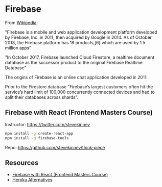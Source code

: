 # Firebase

From [Wikipedia](https://en.wikipedia.org/wiki/Firebase):

"Firebase is a mobile and web application development platform developed by Firebase, Inc. in 2011, then acquired by Google in 2014. As of October 2018, the Firebase platform has 18 products,[6] which are used by 1.5 million apps"

"In October 2017, Firebase launched Cloud Firestore, a realtime document database as the successor product to the original Firebase Realtime Database"

The origins of Firebase is an online chat application developed in 2011.

Prior to the Firestore database "Firebase’s largest customers often hit the service’s hard limit of 100,000 concurrently connected devices and had to split their databases across shards".

## Firebase with React (Frontend Masters Course)

Instructor: https://twitter.com/stevekinney

```bash
npm install -g create-react-app
npm install -g firebase-tools
```

Repo: https://github.com/stevekinney/think-piece

## Resources

* [Firebase with React (Frontend Masters Course)](https://frontendmasters.com/courses/firebase-react-v2/)
* [Heroku Alternatives](https://blog.back4app.com/2018/03/13/heroku-alternatives/)
